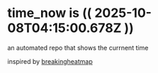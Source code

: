 # time_now is (( 2025-10-08T04:15:00.678Z ))

an automated repo that shows the currnent time

inspired by [breakingheatmap](https://github.com/breakingheatmap/breakingheatmap)